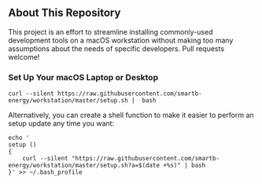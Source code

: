## About This Repository
This project is an effort to streamline installing commonly-used development tools on a macOS workstation without making too many assumptions about the needs of specific developers. Pull requests welcome!

### Set Up Your macOS Laptop or Desktop
```
curl --silent https://raw.githubusercontent.com/smartb-energy/workstation/master/setup.sh |  bash
```
Alternatively, you can create a shell function to make it easier to perform an setup update any time you want:
```
echo '
setup () 
{ 
    curl --silent "https://raw.githubusercontent.com/smartb-energy/workstation/master/setup.sh?a=$(date +%s)" | bash
}' >> ~/.bash_profile
```
